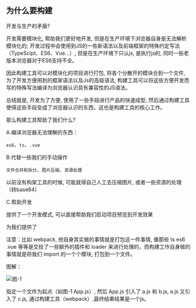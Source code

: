 # <Typewriter text="前端构建工具" delay="400" type="neon" loop />

## 为什么要构建

开发与生产的矛盾?

开发需要模块化, 帮助我们更好地开发, 但是在生产环境下浏览器自身是无法解析模块化的; 开发过程中会使用到JS的一些新语法以及前端框架的特殊约定写法（TypeScipt、ES6、Vue...）, 但是在生产环境下只认js, 是执行js的, 同时一些老版本浏览器对于ES6支持不全。

因此构建工具可以对模块化的项目进行打包, 将各个分散开的模块合到一个文件, 为了开发方便用到的框架语法以及Js的高级语法, 构建工具可以将这些方便开发而写的特殊写法编译为浏览器认识具有兼容性的JS语法。

总结就是, 开发为了方便, 使用了一些手段进行产品的快速成型, 然后通过构建工具使得这些手段变成了浏览器认识的东西，这也是构建工具的核心工作。

那么构建工具帮助了我们什么?

A.编译浏览器无法理解的东西：

`es6`、`ts`、`.vue`

B.代替一些我们的手动操作

`文件合并和拆分`、`图片压缩`、`资源处理`

以前没有构架工具的时候, 可能就得自己人工去压缩图片, 或者一些资源的处理（转base64）

C.帮助开发

提供了一个开发模式, 可以直接帮助我们启动项目预览到开发效果

为我们提供了

注意：比如 webpack, 他自身其实做的事情就是打包这一件事情, 像那些 ts es6 .vue 等等是交给了一些额外的插件和 loader 来进行处理的，而构建工作自身做的事情就是将我们 import 的一个个模块, 打包到一个文件。


图解：

![图-1](https://github.com/user-attachments/assets/b74c7f94-8fce-4486-95cc-ce2e97e720d9)

指定一个文件为起点（如图-1 App.js）, 然后 App.js 引入了 a.js 和 b.js, a.js 又引入了 c.js, 通过构建工具（webpack）,最终结果结果是一个js。